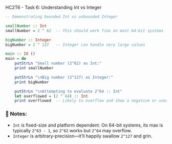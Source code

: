 HC2T6 - Task 6: Understanding Int vs Integer

```haskell
-- Demonstrating bounded Int vs unbounded Integer

smallNumber :: Int
smallNumber = 2 ^ 62  -- This should work fine on most 64-bit systems

bigNumber :: Integer
bigNumber = 2 ^ 127   -- Integer can handle very large values

main :: IO ()
main = do
    putStrLn "Small number (2^62) as Int:"
    print smallNumber

    putStrLn "\nBig number (2^127) as Integer:"
    print bigNumber

    putStrLn "\nAttempting to evaluate 2^64 :: Int"
    let overflowed = (2 ^ 64) :: Int
    print overflowed  -- Likely to overflow and show a negative or unexpected value!
```

### 🧠 Notes:

- `Int` is fixed-size and platform dependent. On 64-bit systems, its max is typically `2^63 - 1`, so `2^62` works but `2^64` may overflow.
- `Integer` is arbitrary-precision—it’ll happily swallow `2^127` and grin.

























































